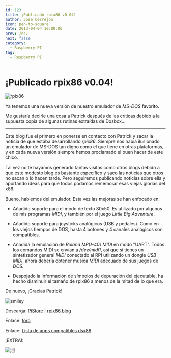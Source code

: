 ```yaml
---
id: 123
title: ¡Publicado rpix86 v0.04!
author: Jose Cerrejon
icon: pen-to-square
date: 2013-04-04 10:00:00
prev: /es/
next: false
category:
  - Raspberry PI
tag:
  - Raspberry PI
---
```


# ¡Publicado rpix86 v0.04!

![rpix86](/images/rpix86_01.jpg)

Ya tenemos una nueva versión de nuestro emulador de *MS-DOS* favorito.

Me gustaría decirle una cosa a Patrick después de las críticas debido a la supuesta copia de algunas rutinas extraídas de Dosbox...

- - -
Este blog fue el primero en ponerse en contacto con Patrick y sacar la noticia de que estaba desarrollando *rpix86*. Siempre nos había ilusionado un emulador de MS-DOS tan digno como el que tiene en otras plataformas, y en cada nueva versión siempre hemos proclamado el buen hacer de este chico. 

Tal vez no te hayamos generado tantas visitas como otros blogs debido a que este modesto blog es bastante específico y saco las noticias que otros no sacan o lo hacen tarde. Pero seguiremos publicando noticias sobre ella y aportando ideas para que todos podamos rememorar esas viejas glorias del x86.

Bueno, hablemos del emulador. Esta vez las mejoras se han enfocado en:

* Añadido soporte para el modo de texto 80x50. Es utilizado por algunos de mis programas *MIDI*, y también por el juego *Little Big Adventure*.

* Añadido soporte para joysticks analógicos (USB y pedales). Como en los viejos tiempos de DOS, hasta 4 botones y 4 canales analógicos son compatibles.

* Añadida la emulación de *Roland MPU-401 MIDI* en modo "UART". Todos los comandos MIDI se envían a */dev/midi1*, así que si tienes un sintetizador general *MIDI* conectado al RPI utilizando un dongle *USB MIDI*, ahora debería obtener música *MIDI* adecuado de sus juegos de *DOS.*

* Despojado la información de símbolos de depuración del ejecutable, ha hecho disminuir el tamaño de rpix86 a menos de la mitad de lo que era.

De nuevo, ¡Gracias Patrick! 

![smiley](/css/sm/smiling.png)

Descarga: [PiStore](http://store.raspberrypi.com/projects/rpix86) | [rpix86 blog](http://rpix86.patrickaalto.com/rdown.html)

Enlace: [foro](http://www.raspberrypi.org/phpBB3/viewtopic.php?f=78&t=32934)

Enlace: [Lista de apps compatibles dsx86](http://dsx86compatibility.pbworks.com/w/page/26738915/Compatibility%20List)

¡EXTRA!:

<a href="/res/jill-of-the-jungle-the-complete-trilogy.zip">![jill](/images/jill_trilogy.jpg "Descarga y juega Jill Of The Jungle Trilogy!")</a>